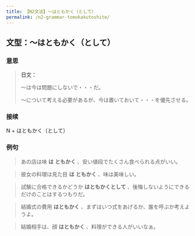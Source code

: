 ```yaml
---
title: 【N2文法】〜はともかく（として）
permalink: /n2-grammar-tomokakutoshite/
---
```


## 文型：〜はともかく（として）

### 意思

> **日文：**
> 
> ～は今は問題にしないで・・・だ。
> 
> ～について考える必要があるが、今は置いておいて・・・を優先させる。


### 接续

N + はともかく（として）

### 例句

> あの店は味 **は** **ともかく** 、安い値段でたくさん食べられる点がいい。

> 彼女の料理は見た目 **は** **ともかく** 、味は美味しい。

> 試験に合格できるかどうか **はともかくとして** 、後悔しないようにできるだけのことはするつもりだ。

> 結婚式の費用 **はともかく** 、まずはいつ式をあげるか、誰を呼ぶか考えようよ。

> 結婚相手は、顔 **はともかく** 、料理ができる人がいいなぁ。

